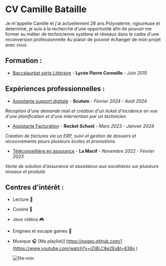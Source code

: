 # CV Camille Bataille 



Je m'appelle Camille et j'ai actuellement 28 ans.Polyvalente, rigoureuse et determiné, je suis à la recherche d'une opportunité afin de pouvoir me former au métier de technicienne système et réseaux dans le cadre d'une reconversion professionnelle
Au plaisir de pouvoir échanger de mon projet avec vous.

## Formation :
  * <ins>Baccalauréat série Littéraire</ins> - **Lycée Pierre Corneille** -  _Juin 2015_


## Expériences professionnelles :
  * <ins>Assistante support digitale</ins> - **Scutum** - _Février 2024 - Août 2024_

  _Réception d'une demande mail et création d'un ticket d'incidence en vue d'une planification et d'une intervention par un technicien_

  * <ins>Assistante Facturation</ins> - **Rocket School** - _Mars 2023 - Janvier 2024_

_Création de factures via un ERP, suivi et gestion de dossiers et recouvrements pours plusieurs écoles et promotions_

* <ins>Téléconseillière en assurance</ins> - **La Macif** - _Novembre 2022 - Février 2023_

_Vente de solution d'assurance et assistance aux sociétaires sur plusieurs niveaux et produits_

## Centres d'intérêt :

  * Lecture :dragon:
  * Cuisine :pizza:
  * Jeux vidéos :video_game:
  * Enigmes et escape games :jigsaw:
  * Musique :headphones: [Ma playlist]( https://pages.github.com/](https://www.youtube.com/watch?v=rZjBLC8e2Es&t=838s )

    ![file-min](https://github.com/user-attachments/assets/6ed14842-390d-4b8a-9e83-6d7d3305e0bf)
